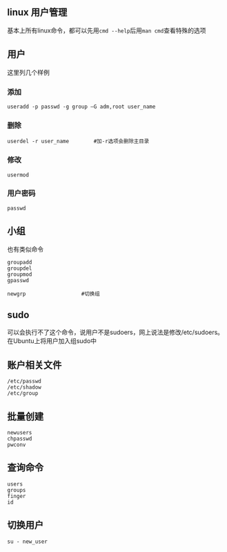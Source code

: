 linux 用户管理
-------------
基本上所有linux命令，都可以先用`cmd --help`后用`man cmd`查看特殊的选项
## 用户
这里列几个样例
### 添加
	useradd -p passwd -g group –G adm,root user_name
### 删除
	userdel -r user_name		#加-r选项会删除主目录
### 修改
	usermod
### 用户密码
	passwd

## 小组
也有类似命令

	groupadd
	groupdel
	groupmod
	gpasswd
	
	newgrp					#切换组

## sudo
可以会执行不了这个命令，说用户不是sudoers，网上说法是修改/etc/sudoers。
在Ubuntu上将用户加入组sudo中

## 账户相关文件
	/etc/passwd
	/etc/shadow
	/etc/group

## 批量创建
	newusers
	chpasswd
	pwconv

## 查询命令
	users
	groups
	finger
	id
## 切换用户
	su - new_user   
	